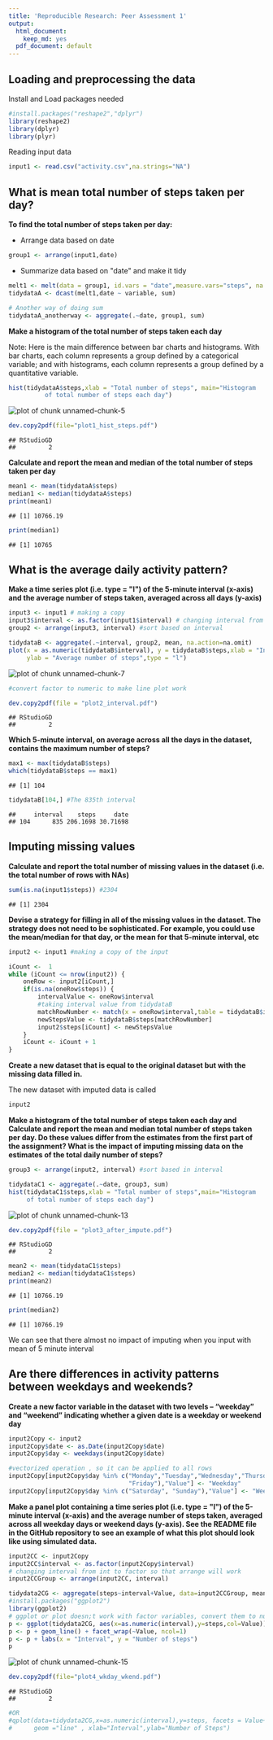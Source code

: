 ```yaml
---
title: 'Reproducible Research: Peer Assessment 1'
output:
  html_document:
    keep_md: yes
  pdf_document: default
---
```



## Loading and preprocessing the data

Install and Load packages needed

```r
#install.packages("reshape2","dplyr")
library(reshape2)
library(dplyr)
library(plyr)
```

Reading input data

```r
input1 <- read.csv("activity.csv",na.strings="NA")
```
## What is mean total number of steps taken per day?
**To find the total number of steps taken per day:**

* Arrange data based on date

```r
group1 <- arrange(input1,date)
```
* Summarize data based on "date" and make it tidy

```r
melt1 <- melt(data = group1, id.vars = "date",measure.vars="steps", na.rm = T)
tidydataA <- dcast(melt1,date ~ variable, sum)

# Another way of doing sum
tidydataA_anotherway <- aggregate(.~date, group1, sum)
```
**Make a histogram of the total number of steps taken each day**

Note: Here is the main difference between bar charts and histograms. With bar charts, each column represents a group defined by a categorical variable; and with histograms, each column represents a group defined by a quantitative variable.

```r
hist(tidydataA$steps,xlab = "Total number of steps", main="Histogram 
          of total number of steps each day")
```

![plot of chunk unnamed-chunk-5](figure/unnamed-chunk-5-1.png) 

```r
dev.copy2pdf(file="plot1_hist_steps.pdf")
```

```
## RStudioGD 
##         2
```
**Calculate and report the mean and median of the total number of steps taken per day**


```r
mean1 <- mean(tidydataA$steps)
median1 <- median(tidydataA$steps)
print(mean1)
```

```
## [1] 10766.19
```

```r
print(median1)
```

```
## [1] 10765
```
## What is the average daily activity pattern?
**Make a time series plot (i.e. type = "l") of the 5-minute interval (x-axis) and the average number of steps taken, averaged across all days (y-axis)**


```r
input3 <- input1 # making a copy
input3$interval <- as.factor(input1$interval) # changing interval from int to factor
group2 <- arrange(input3, interval) #sort based on interval

tidydataB <- aggregate(.~interval, group2, mean, na.action=na.omit)
plot(x = as.numeric(tidydataB$interval), y = tidydataB$steps,xlab = "Interval",
     ylab = "Average number of steps",type = "l")
```

![plot of chunk unnamed-chunk-7](figure/unnamed-chunk-7-1.png) 

```r
#convert factor to numeric to make line plot work
```

```r
dev.copy2pdf(file = "plot2_interval.pdf")
```

```
## RStudioGD 
##         2
```
**Which 5-minute interval, on average across all the days in the dataset, contains the maximum number of steps?**


```r
max1 <- max(tidydataB$steps)
which(tidydataB$steps == max1)
```

```
## [1] 104
```

```r
tidydataB[104,] #The 835th interval
```

```
##     interval    steps     date
## 104      835 206.1698 30.71698
```
## Imputing missing values

**Calculate and report the total number of missing values in the dataset (i.e. the total number of rows with NAs)**


```r
sum(is.na(input1$steps)) #2304
```

```
## [1] 2304
```

**Devise a strategy for filling in all of the missing values in the dataset. The strategy does not need to be sophisticated. For example, you could use the mean/median for that day, or the mean for that 5-minute interval, etc**


```r
input2 <- input1 #making a copy of the input

iCount <-  1
while (iCount <= nrow(input2)) {
    oneRow <- input2[iCount,]
    if(is.na(oneRow$steps)) {
        intervalValue <- oneRow$interval
        #taking interval value from tidydataB
        matchRowNumber <- match(x = oneRow$interval,table = tidydataB$interval)  
        newStepsValue <- tidydataB$steps[matchRowNumber] 
        input2$steps[iCount] <- newStepsValue
    }
    iCount <- iCount + 1
}
```
**Create a new dataset that is equal to the original dataset but with the missing data filled in.**

The new dataset with imputed data is called 

```r
input2 
```

**Make a histogram of the total number of steps taken each day and Calculate and report the mean and median total number of steps taken per day. Do these values differ from the estimates from the first part of the assignment? What is the impact of imputing missing data on the estimates of the total daily number of steps?**


```r
group3 <- arrange(input2, interval) #sort based in interval

tidydataC1 <- aggregate(.~date, group3, sum)
hist(tidydataC1$steps,xlab = "Total number of steps",main="Histogram 
     of total number of steps each day")
```

![plot of chunk unnamed-chunk-13](figure/unnamed-chunk-13-1.png) 

```r
dev.copy2pdf(file = "plot3_after_impute.pdf")
```

```
## RStudioGD 
##         2
```

```r
mean2 <- mean(tidydataC1$steps)
median2 <- median(tidydataC1$steps)
print(mean2)
```

```
## [1] 10766.19
```

```r
print(median2)
```

```
## [1] 10766.19
```
We can see that there almost no impact of imputing when you input with mean of 5 minute interval

## Are there differences in activity patterns between weekdays and weekends?

**Create a new factor variable in the dataset with two levels – “weekday” and “weekend” indicating whether a given date is a weekday or weekend day**


```r
input2Copy <- input2
input2Copy$date <- as.Date(input2Copy$date)
input2Copy$day <- weekdays(input2Copy$date)

#vectorized operation , so it can be applied to all rows    
input2Copy[input2Copy$day %in% c("Monday","Tuesday","Wednesday","Thursday", 
                                 "Friday"),"Value"] <- "Weekday"
input2Copy[input2Copy$day %in% c("Saturday", "Sunday"),"Value"] <- "Weekend"
```

**Make a panel plot containing a time series plot (i.e. type = "l") of the 5-minute interval (x-axis) and the average number of steps taken, averaged across all weekday days or weekend days (y-axis). See the README file in the GitHub repository to see an example of what this plot should look like using simulated data.**


```r
input2CC <- input2Copy
input2CC$interval <- as.factor(input2Copy$interval) 
# changing interval from int to factor so that arrange will work
input2CCGroup <- arrange(input2CC, interval)

tidydata2CG <- aggregate(steps~interval+Value, data=input2CCGroup, mean, na.action=na.omit)
#install.packages("ggplot2")
library(ggplot2)
# ggplot or plot doesn;t work with factor variables, convert them to numeric
p <- ggplot(tidydata2CG, aes(x=as.numeric(interval),y=steps,col=Value))
p <- p + geom_line() + facet_wrap(~Value, ncol=1)
p <- p + labs(x = "Interval", y = "Number of steps")
p
```

![plot of chunk unnamed-chunk-15](figure/unnamed-chunk-15-1.png) 

```r
dev.copy2pdf(file="plot4_wkday_wkend.pdf")
```

```
## RStudioGD 
##         2
```

```r
#OR
#qplot(data=tidydata2CG,x=as.numeric(interval),y=steps, facets = Value~.,
#      geom ="line" , xlab="Interval",ylab="Number of Steps")
```

